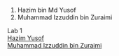 1. Hazim bin Md Yusof
2. Muhammad Izzuddin bin Zuraimi


Lab 1 <br>
<a href="https://t.me/c/1268048899/33999?thread=33987"> Hazim Yusof </a> <br>
<a href= "https://t.me/c/1268048899/33996?thread=33987"> Muhammad Izzuddin bin Zuraimi</a>
